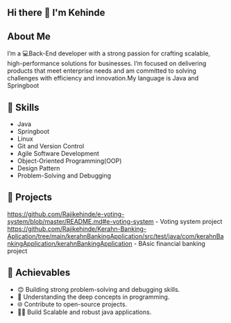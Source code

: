 ## Hi there 👋 I'm Kehinde

## About Me

I’m a 💻Back-End developer with a strong passion for crafting scalable, high-performance solutions for businesses. I’m focused on delivering products that meet enterprise needs and am committed to solving challenges with efficiency and innovation.My language is Java and Springboot

## 🔧 Skills
- Java
- Springboot
- Linux
- Git and Version Control
- Agile Software Development
- Object-Oriented Programming(OOP)
- Design Pattern
- Problem-Solving and Debugging

## 🚀 Projects
https://github.com/Rajikehinde/e-voting-system/blob/master/README.md#e-voting-system - Voting system project
https://github.com/Rajikehinde/Kerahn-Banking-Aplication/tree/main/kerahnBankingApplication/src/test/java/com/kerahnBankingApplication/kerahnBankingApplication - BAsic financial banking project

## 🎯 Achievables
- 😊 Building strong problem-solving and debugging skills.
- 💭 Understanding the deep concepts in programming.
- 🌐 Contribute to open-source projects.
- 👷‍♂️ Build Scalable and robust java applications.

<!--
**Rajikehinde/RajiKehinde** is a ✨ _special_ ✨ repository because its `README.md` (this file) appears on your GitHub profile.



- 🔭 I’m currently working on ...
- 🌱 I’m currently learning ...
- 👯 I’m looking to collaborate on ...
- 🤔 I’m looking for help with ...
- 💬 Ask me about ...
- 📫 How to reach me: ...
- 😄 Pronouns: ...
- ⚡ Fun fact: ...
-->
